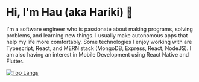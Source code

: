 # Hi, I'm Hau (aka Hariki) 👋

I'm a software engineer who is passionate about making programs, solving problems, and learning new things. I usually make autonomous apps that help my life more comfortably. Some technologies I enjoy working with are Typescript, React, and MERN stack (MongoDB, Express, React, NodeJS). I am also having an interest in Mobile Development using React Native and Flutter.


[![Top Langs](https://github-readme-stats.vercel.app/api/top-langs/?username=harikirito&count_private=true&hide=php,html)](github.com)


<!--
Here are some ideas to get you started:

- 🔭 I’m currently working on ...
- 🌱 I’m currently learning ...
- 👯 I’m looking to collaborate on ...
- 🤔 I’m looking for help with ...
- 💬 Ask me about ...
- 📫 How to reach me: ...
- 😄 Pronouns: ...
- ⚡ Fun fact: ...
-->
